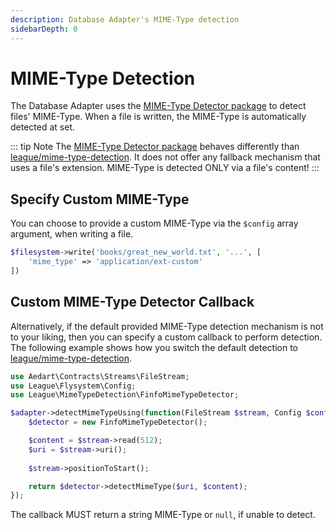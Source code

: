 ```yaml
---
description: Database Adapter's MIME-Type detection
sidebarDepth: 0
---
```


# MIME-Type Detection

The Database Adapter uses the [MIME-Type Detector package](../../mime-types/README.md) to detect files' MIME-Type.
When a file is written, the MIME-Type is automatically detected at set.

::: tip Note
The [MIME-Type Detector package](../../mime-types/README.md) behaves differently than [league/mime-type-detection](https://packagist.org/packages/league/mime-type-detection).
It does not offer any fallback mechanism that uses a file's extension. MIME-Type is detected ONLY via a file's content! 
:::

## Specify Custom MIME-Type

You can choose to provide a custom MIME-Type via the `$config` array argument, when writing a file.

```php
$filesystem->write('books/great_new_world.txt', '...', [
    'mime_type' => 'application/ext-custom'
])
```

## Custom MIME-Type Detector Callback

Alternatively, if the default provided MIME-Type detection mechanism is not to your liking, then you can specify a custom callback to perform detection.
The following example shows how you switch the default detection to [league/mime-type-detection](https://packagist.org/packages/league/mime-type-detection).

```php
use Aedart\Contracts\Streams\FileStream;
use League\Flysystem\Config;
use League\MimeTypeDetection\FinfoMimeTypeDetector;

$adapter->detectMimeTypeUsing(function(FileStream $stream, Config $config) {
    $detector = new FinfoMimeTypeDetector();

    $content = $stream->read(512);
    $uri = $stream->uri();
    
    $stream->positionToStart();

    return $detector->detectMimeType($uri, $content);
});
```

The callback MUST return a string MIME-Type or `null`, if unable to detect.